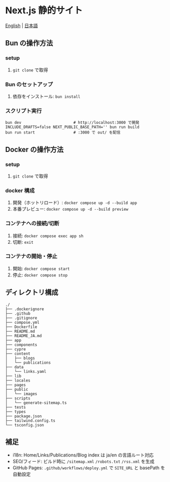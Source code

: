 # Next.js 静的サイト

[English](README.md) | [日本語](README_JA.md)

## Bun の操作方法
### setup
1. `git clone` で取得

### Bun のセットアップ
1. 依存をインストール: `bun install`

### スクリプト実行
```shell
bun dev                       # http://localhost:3000 で開発
INCLUDE_DRAFTS=false NEXT_PUBLIC_BASE_PATH='' bun run build
bun run start                 # :3000 で out/ を配信
```

## Docker の操作方法
### setup
1. `git clone` で取得

### docker 構成
1. 開発（ホットリロード）: `docker compose up -d --build app`
2. 本番プレビュー: `docker compose up -d --build preview`

### コンテナへの接続/切断
1. 接続: `docker compose exec app sh`
2. 切断: `exit`

### コンテナの開始・停止
1. 開始: `docker compose start`
2. 停止: `docker compose stop`

## ディレクトリ構成
```text
./
├── .dockerignore
├── .github
├── .gitignore
├── compose.yml
├── Dockerfile
├── README.md
├── README_JA.md
├── app
├── components
├── cypre
├── content
│   ├── blogs
│   └── publications
├── data
│   └── links.yaml
├── lib
├── locales
├── pages
├── public
│   └── images
├── scripts
│   └── generate-sitemap.ts
├── tests
├── types
├── package.json
├── tailwind.config.ts
└── tsconfig.json
```

## 補足
- i18n: Home/Links/Publications/Blog index は ja/en の言語ルート対応
- SEO/フィード: ビルド時に `/sitemap.xml` `/robots.txt` `/rss.xml` を生成
- GitHub Pages: `.github/workflows/deploy.yml` で `SITE_URL` と basePath を自動設定
